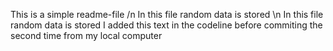 This is a simple readme-file
/n In this file random data is stored
\n In this file random data is stored
I added this text in the codeline before commiting the second time from my local computer
